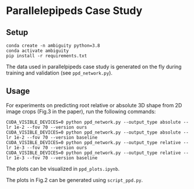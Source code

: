 # Parallelepipeds Case Study

## Setup
```
conda create -n ambiguity python=3.8
conda activate ambiguity
pip install -r requirements.txt
```

The data used in parallelpipeds case study is generated on the fly during training and validation (see `ppd_network.py`).

## Usage
For experiments on predicting root relative or absolute 3D shape from 2D image crops (Fig.3 in the paper), run the following commands:
```
CUDA_VISIBLE_DEVICES=0 python ppd_network.py --output_type absolute --lr 1e-2 --fov 70 --version ours
CUDA_VISIBLE_DEVICES=0 python ppd_network.py --output_type absolute --lr 1e-2 --fov 70 --version baseline
CUDA_VISIBLE_DEVICES=0 python ppd_network.py --output_type relative --lr 1e-3 --fov 70 --version ours
CUDA_VISIBLE_DEVICES=0 python ppd_network.py --output_type relative --lr 1e-3 --fov 70 --version baseline
```

The plots can be visualized in `ppd_plots.ipynb`.

The plots in Fig.2 can be generated using `script_ppd.py`.